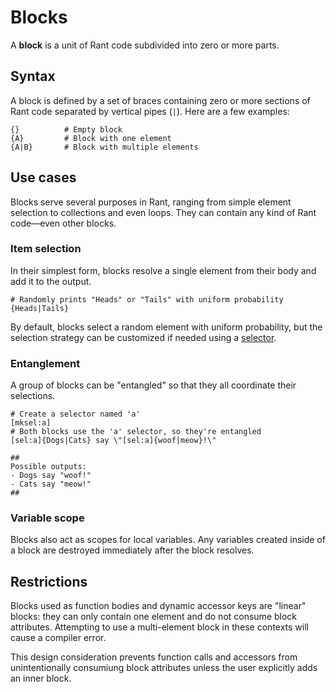 # Blocks

A **block** is a unit of Rant code subdivided into zero or more parts.

## Syntax

A block is defined by a set of braces containing zero or more sections of Rant code separated by vertical pipes (`|`). Here are a few examples:
```rant
{}          # Empty block
{A}         # Block with one element
{A|B}       # Block with multiple elements
```

## Use cases

Blocks serve several purposes in Rant, ranging from simple element selection to collections and even loops. They can contain any kind of Rant code&mdash;even other blocks.

### Item selection

In their simplest form, blocks resolve a single element from their body and add it to the output.

```rant
# Randomly prints "Heads" or "Tails" with uniform probability
{Heads|Tails}
```

By default, blocks select a random element with uniform probability, but the selection strategy can be customized if needed using a [selector](/constructs/selectors.md).

### Entanglement

A group of blocks can be "entangled" so that they all coordinate their selections.


```rant
# Create a selector named 'a'
[mksel:a]
# Both blocks use the 'a' selector, so they're entangled
[sel:a]{Dogs|Cats} say \"[sel:a]{woof|meow}!\"

##
Possible outputs:
- Dogs say "woof!"
- Cats say "meow!"
##
```

### Variable scope

Blocks also act as scopes for local variables. Any variables created inside of a block are destroyed immediately after the block resolves.

## Restrictions

Blocks used as function bodies and dynamic accessor keys are "linear" blocks: they can only contain one element and do not consume block attributes.
Attempting to use a multi-element block in these contexts will cause a compiler error.

This design consideration prevents function calls and accessors from unintentionally consumiung block attributes unless the user explicitly adds an inner block.